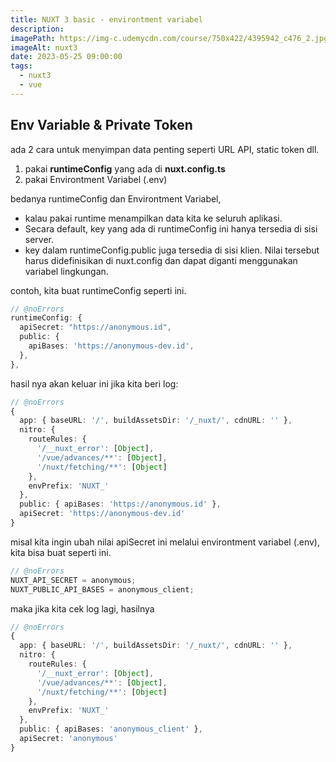 ```yaml
---
title: NUXT 3 basic - environtment variabel
description:
imagePath: https://img-c.udemycdn.com/course/750x422/4395942_c476_2.jpg
imageAlt: nuxt3
date: 2023-05-25 09:00:00
tags:
  - nuxt3
  - vue
---
```


## Env Variable & Private Token

ada 2 cara untuk menyimpan data penting seperti URL API, static token dll.

1. pakai **runtimeConfig** yang ada di **nuxt.config.ts**
2. pakai Environtment Variabel (.env)

bedanya runtimeConfig dan Environtment Variabel,

- kalau pakai runtime menampilkan data kita ke seluruh aplikasi.
- Secara default, key yang ada di runtimeConfig ini hanya tersedia di sisi server.
- key dalam runtimeConfig.public juga tersedia di sisi klien. Nilai tersebut harus didefinisikan di nuxt.config dan dapat diganti menggunakan variabel lingkungan.

contoh, kita buat runtimeConfig seperti ini.

```ts
// @noErrors
runtimeConfig: {
  apiSecret: "https://anonymous.id",
  public: {
    apiBases: 'https://anonymous-dev.id',
  },
},
```

hasil nya akan keluar ini jika kita beri log:

```ts
// @noErrors
{
  app: { baseURL: '/', buildAssetsDir: '/_nuxt/', cdnURL: '' },
  nitro: {
    routeRules: {
      '/__nuxt_error': [Object],
      '/vue/advances/**': [Object],
      '/nuxt/fetching/**': [Object]
    },
    envPrefix: 'NUXT_'
  },
  public: { apiBases: 'https://anonymous.id' },
  apiSecret: 'https://anonymous-dev.id'
}
```

misal kita ingin ubah nilai apiSecret ini melalui environtment variabel (.env), kita bisa buat seperti ini.

```ts
// @noErrors
NUXT_API_SECRET = anonymous;
NUXT_PUBLIC_API_BASES = anonymous_client;
```

maka jika kita cek log lagi, hasilnya

```ts
// @noErrors
{
  app: { baseURL: '/', buildAssetsDir: '/_nuxt/', cdnURL: '' },
  nitro: {
    routeRules: {
      '/__nuxt_error': [Object],
      '/vue/advances/**': [Object],
      '/nuxt/fetching/**': [Object]
    },
    envPrefix: 'NUXT_'
  },
  public: { apiBases: 'anonymous_client' },
  apiSecret: 'anonymous'
}
```
